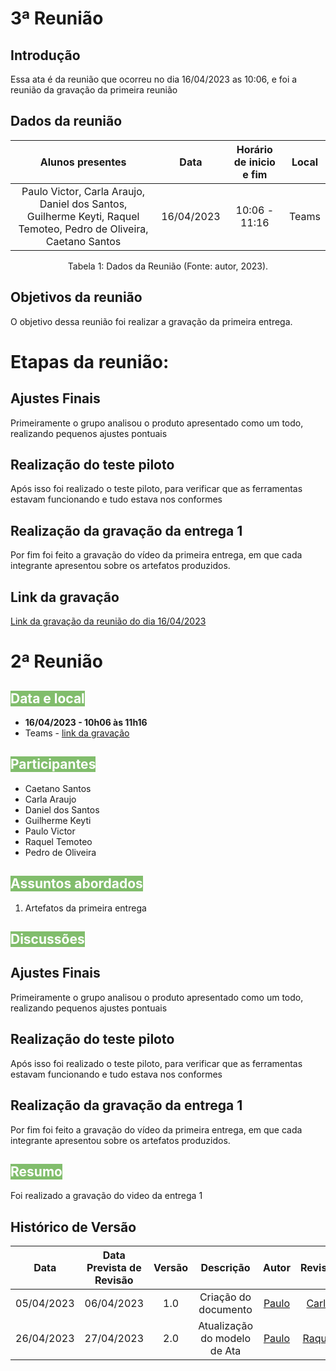 # 3ª Reunião

## Introdução

Essa ata  é da reunião que ocorreu no dia 16/04/2023 as 10:06, e foi a reunião da gravação da primeira reunião

## Dados da reunião

|                                    Alunos presentes                                     |    Data    | Horário de inicio e fim |      Local       |
| :-------------------------------------------------------------------------------------: | :--------: | :---------------------: | :--------------: |
| Paulo Victor, Carla Araujo, Daniel dos Santos, Guilherme Keyti, Raquel Temoteo, Pedro de Oliveira, Caetano Santos  | 16/04/2023 |      10:06 - 11:16     |  Teams |

<div style="text-align: center">
<p> Tabela 1: Dados da Reunião (Fonte: autor, 2023). </p>
</div>


## Objetivos da reunião

 O objetivo dessa reunião foi realizar a gravação da primeira entrega.


# Etapas da reunião:


## Ajustes Finais

Primeiramente o grupo analisou o produto apresentado como um todo, realizando pequenos ajustes pontuais


## Realização do teste piloto

Após isso foi realizado o teste piloto, para verificar que as ferramentas estavam funcionando e tudo estava nos conformes


## Realização da gravação da entrega 1

Por fim foi feito a gravação do vídeo da primeira entrega, em que cada integrante apresentou sobre  os artefatos produzidos.


## Link da gravação

[Link da gravação da reunião do dia 16/04/2023](https://youtu.be/nTTCJMEjoRU)













# 2ª Reunião

## <text style="background-color: #81BD6C; color:white" >Data e local</text> 
- **16/04/2023 - 10h06 às 11h16**
- Teams - [link da gravação](https://youtu.be/nTTCJMEjoRU)


## <text style="background-color: #81BD6C; color:white">Participantes</text> 
- Caetano Santos
- Carla Araujo
- Daniel dos Santos
- Guilherme Keyti
- Paulo Victor 
- Raquel Temoteo
- Pedro de Oliveira

## <text style="background-color: #81BD6C; color:white">Assuntos abordados</text> 
1. Artefatos da primeira entrega


## <text style="background-color: #81BD6C; color:white">Discussões</text> 

## Ajustes Finais

Primeiramente o grupo analisou o produto apresentado como um todo, realizando pequenos ajustes pontuais


## Realização do teste piloto

Após isso foi realizado o teste piloto, para verificar que as ferramentas estavam funcionando e tudo estava nos conformes


## Realização da gravação da entrega 1

Por fim foi feito a gravação do vídeo da primeira entrega, em que cada integrante apresentou sobre  os artefatos produzidos.


## <text style="background-color: #81BD6C; color:white">Resumo</text> 
Foi realizado a gravação do video da entrega 1

## Histórico de Versão
|    Data    | Data Prevista de Revisão | Versão |      Descrição       |                                                                Autor                                                                 |               Revisor               |
| :--------: | :----------------------: | :----: | :------------------: | :----------------------------------------------------------------------------------------------------------------------------------: | :---------------------------------: |
| 05/04/2023 |        06/04/2023        |  1.0   | Criação do documento | [Paulo](https://github.com/PauloVictorFS)  | [Carla](https://github.com/ccarlaa) |
| 26/04/2023 |        27/04/2023        |  2.0   | Atualização do modelo de Ata | [Paulo](https://github.com/PauloVictorFS)  | [Raquel](https://github.com/raqueleucaria) |



